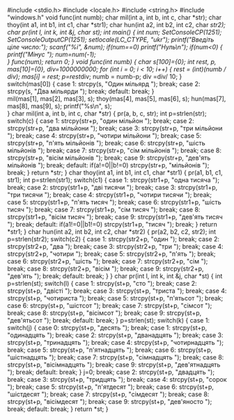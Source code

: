 #include <stdio.h>
#include <locale.h>
#include <string.h>
#include "windows.h"
void func(int numb);
char mil(int a, int b, int c, char *str);
char thoy(int a1, int b1, int c1, char *str1);
char hun(int a2, int b2, int c2, char *str2);
char pr(int l, int k, int &j, char *st); 
int main() {
	int num;
		SetConsoleCP(1251);
SetConsoleOutputCP(1251); 
setlocale(LC_CTYPE, "ukr");
	printf("Введіть ціле число:");
	scanf("%i", &num);
	if(num==0) printf("Нуль\n");
		if(num<0) {
		printf("Мінус ");
		num=num*(-1);	
		} 
		func(num);
	return 0;
}
void func(int numb) {
	char s[100]={0}; 
	int  rest, p, mas[10]={0}, div=1000000000;
	for (int i = 0; i < 10; i++) {
    rest = (int)(numb / div);
    mas[i] = rest;
    p=rest*div;
    numb = numb-p;
    div =div/ 10;
 }
	switch(mas[0]) {
		case 1: strcpy(s, "Один мільярд "); break;
		case 2: strcpy(s, "Два мільярди "); break;
		default: break;
	}	
	mil(mas[1], mas[2], mas[3], s);
	thoy(mas[4], mas[5], mas[6], s);
	hun(mas[7], mas[8], mas[9], s);
	printf("%s\n", s);	
}
char mil(int a, int b, int c, char *str) {
	pr(a, b, c, str);
	int p=strlen(str);
	switch(c) {
		case 1: strcpy(str+p, "один мільйон "); break;
		case 2: strcpy(str+p, "два мільйони "); break;
		case 3: strcpy(str+p, "три мільйони "); break;
		case 4: strcpy(str+p, "чотири мільйони "); break;
		case 5: strcpy(str+p, "п'ять мільйонів "); break;
		case 6: strcpy(str+p, "шість мільйонів "); break;
		case 7: strcpy(str+p, "сім мільйонів "); break;
		case 8: strcpy(str+p, "вісім мільйонів "); break;
		case 9: strcpy(str+p, "дев'ять мільйонів "); break;
			default: if(a!=0||b!=0) strcpy(str+p, "мільйонів "); break;
	}
	return *str;
}
char thoy(int a1, int b1, int c1, char *str1) {
	pr(a1, b1, c1, str1);
	int p=strlen(str1);
	switch(c1) {
		case 1: strcpy(str1+p, "одна тисяча "); break;
		case 2: strcpy(str1+p, "дві тисячи "); break; 
		case 3: strcpy(str1+p, "три тисячи "); break;
		case 4: strcpy(str1+p, "чотири тисячи "); break;
		case 5: strcpy(str1+p, "п'ять тисяч "); break; 
		case 6: strcpy(str1+p, "шість тисяч "); break;
		case 7: strcpy(str1+p, "сім тисяч "); break;
		case 8: strcpy(str1+p, "вісім тисяч "); break;
		case 9: strcpy(str1+p, "дев'ять тисяч "); break;
			default: if(a1!=0||b1!=0) strcpy(str1+p, "тисяч "); break;
	}
	return *str1;
}
char hun(int a2, int b2, int c2, char *str2) {
    pr(a2, b2, c2, str2);
	int p=strlen(str2);
	switch(c2) {
		case 1: strcpy(str2+p, "один "); break;
		case 2: strcpy(str2+p, "два "); break;
		case 3: strcpy(str2+p, "три "); break;
		case 4: strcpy(str2+p, "чотири "); break;
		case 5: strcpy(str2+p, "п'ять "); break;
		case 6: strcpy(str2+p, "шість "); break;
		case 7: strcpy(str2+p, "сім "); break;
		case 8: strcpy(str2+p, "вісім "); break;
		case 9: strcpy(str2+p, "дев'ять "); break;
		default: break;
	}
}
char pr(int l, int k, int &j, char *st) {
		int p=strlen(st);
		switch(l) {
	case 1: strcpy(st+p, "сто "); break;
	case 2: strcpy(st+p, "двісті "); break;
	case 3: strcpy(st+p, "триста "); break;
	case 4: strcpy(st+p, "чотириста "); break;
	case 5: strcpy(st+p, "п'ятьсот "); break;
	case 6: strcpy(st+p, "шістсот "); break;
	case 7: strcpy(st+p, "сімсот "); break;
	case 8: strcpy(st+p, "вісімсот "); break;
	case 9: strcpy(st+p, "дев'ятьсот "); break;
	default: break;	
	}
	p=strlen(st);
	switch(k) {
	 case 1:
	  	switch(j) {
	  		case 0: strcpy(st+p, "десять "); break;
 			case 1: strcpy(st+p, "одинадцять "); break;
			case 2: strcpy(st+p, "дванадцять "); break;
			case 3: strcpy(st+p, "тринадцять "); break;
			case 4: strcpy(st+p, "чотирнадцять "); break;
			case 5: strcpy(st+p, "п'ятнадцять "); break;
			case 6: strcpy(st+p, "шістнадцять "); break;
			case 7: strcpy(st+p, "сімнадцять "); break;
			case 8: strcpy(st+p, "вісімнадцять "); break;
			case 9: strcpy(st+p, "дев'ятнадцять "); break;
				default: break;
					}
		j=0;	break;
	case 2: strcpy(st+p, "двадцять "); break;
	case 3: strcpy(st+p, "тридцять "); break;
	case 4: strcpy(st+p, "сорок "); break;
	case 5: strcpy(st+p, "п'ятдесят "); break;
	case 6: strcpy(st+p, "шістдесят "); break;
	case 7: strcpy(st+p, "сімдесят "); break;
	case 8: strcpy(st+p, "вісімдесят "); break;
	case 9: strcpy(st+p, "дев'яносто "); break;
	default: break;	
	}
	return *st;
}
